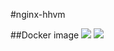 #nginx-hhvm

##Docker image
[![](https://images.microbadger.com/badges/image/flokli/nginx-hhvm.svg)](http://microbadger.com/images/flokli/nginx-hhvm "Get your own image badge on microbadger.com")
[![](https://images.microbadger.com/badges/version/flokli/nginx-hhvm.svg)](http://microbadger.com/images/flokli/nginx-hhvm "Get your own version badge on microbadger.com")
